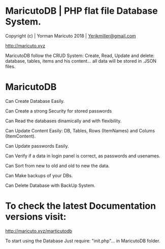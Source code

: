 
# MaricutoDB | PHP flat file Database System.

Copyright (c) | Yorman Maricuto 2018 | Yerikmiller@gmail.com

http://maricuto.xyz

MaricutoDB follow the CRUD System: Create, Read, Update and delete: 
database, tables, items and his content... all data will be stored in .JSON files.

# MaricutoDB
Can Create Database Easily.

Can Create a strong Security for stored passwords

Can Read the databases dinamically and with flexibility.

Can Update Content Easily: DB, Tables, Rows (ItemNames) and Colums (ItemContent).

Can Update passwords Easily.

Can Verify if a data in login panel is correct, as passwords and usenames.

Can Sort from new to old and old to new the data.

Can Make backups of your DBs.

Can Delete Database with BackUp System.

# To check the latest Documentation versions visit:

http://maricuto.xyz/marticutodb

To start using the Database Just require: "init.php"... in MaricutoDB folder.
